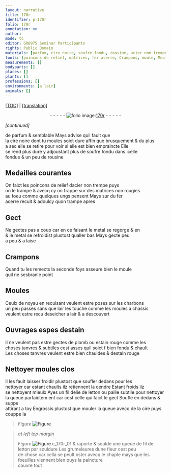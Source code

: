 ```yaml
---
layout: narrative
title: 170r
identifier: p-170r
folio: 170r
annotation: no
author:
mode: tc
editor: GR8975 Seminar Participants
rights: Public Domain
materials: [parfum, cire noire, soufre fondu, rousine, acier non trempe, fer acerre, metal, charbons, estain, plomb, estain rouge, cendre, fil delie de letton, paille subtile, cire, soulde, fil de letton, souldure, paincture]
tools: [poincons de relief, matrices, fer acerre, Crampons, moule, Moules, moules a chassis, moules, fil delie de letton, paille subtile, chaple]
measurements: []
bodyparts: []
places: []
plants: []
professions: []
environments: [a lair]
animals: []
---
```


 <p><a href="{{ site.baseurl }}/diplomatic/">[TOC]</a> | <a href="{{ site.baseurl }}/texts/p-170r_tl/" target="_blank">[translation]</a></p><div class="folio" align="center">- - - - - <a href="http://gallica.bnf.fr/ark:/12148/btv1b10500001g/f345.image" target="_blank"><img src="https://cu-mkp.github.io/2017-workshop-edition/assets/photo-icon.png" alt="folio image: " style="display:inline-block; margin-bottom:-3px;"/>170r</a> - - - - - </div>  
 
*[continued]*
  
de <span class="m">parfum</span> & semblable Mays advise quil fault que<br/> la <span class="m">cire <span class="add">noire</span></span> dont tu moules soict dure affin que brusquement & <span class="del">du</span> plus<br/> a sec elle se retire pour voir si elle est bien empraincte Elle<br/> se rend plus dure y adjoustant plus de <span class="m">soufre fondu</span> dans icelle<br/> fondue & un peu de <span class="m">rousine</span>
 
 
  

## Medailles courantes

 
On faict les <span class="tl">poincons de relief</span> d<span class="m">acier non trempe</span> puys<br/> on le trampe & avecq cy on frappe sur des <span class="tl">matrices</span> non rougies<br/> au foeu comme quelques ungs pensent Mays sur du <span class="tl"><span class="m">fer<br/> acerre</span></span> recuit & adoulcy quon trampe apres
 
 
  

## Gect

 
Ne gectes pas a coup car en ce faisant le <span class="m">metal</span> se regorge <span class="del">&</span> <span class="del">en</span><br/> & le <span class="m">metal</span> se refroidist plustost qualler bas Mays gecte peu<br/> a peu & a laise
 
 
  

## <span class="tl">Crampons</span>

 
Quand tu les remects la seconde foys asseure bien le <span class="tl">moule</span><br/> quil ne sesbranle point
 
 
  

## <span class="tl">Moules</span>

 
Ceulx de noyau en recuisant veulent estre poses sur les <span class="m">charbons</span><br/> un <span class="add">peu</span> passes sans que lair les touche comme les <span class="tl">moules a chassis</span><br/> veulent estre <span class="del">recu</span> deseicher <span class="env">a lair</span> & a descouvert
 
 
  

## Ouvrages espes d<span class="m">estain</span>

 
Il ne veulent pas estre gectes de <span class="m">plomb</span> ou <span class="m">estain rouge</span> co<span class="exp">mm</span>e les<br/> choses tanvres & subtiles cest asses quil soict <span class="del">f</span> bien fondu & chault<br/> Les choses tanvres veulent estre bien chauldes & d<span class="m">estain rouge</span>
 
 
  

## Nettoyer <span class="tl">moules</span> clos

 
Il les fault laisser froidir plustost que soufler dedans pour les<br/> nettoyer car estant chaults ilz retiennent la <span class="m">cendre</span> Estant froids ilz<br/> se nettoyent mieulx Ayes un <span class="tl"><span class="m">fil delie de letton</span></span> ou <span class="tl"><span class="m">paille subtile</span></span> pour nettoyer<br/> la queue parfaictem <span class="exp">ent</span> car cest celle qui faict le gect Soufle en dedans & suppe<br/> attirant a toy Engrossis plustost que mouler la queue avecq de la <span class="m">cire</span> puys couppe la<br/> 
> *Figure*
> <a href="https://drive.google.com/open?id=0B9-oNrvWdlO5amQ1YVRWWnFGWUE" target="_blank"><img src="https://cu-mkp.github.io/GR8975-edition/assets/photo-icon.png" alt="Figure" style="display:inline-block; margin-bottom:-3px;"/></a>

 
> *at left top margin*
> 
> 
>  
> *Figure*
> <a href="https://drive.google.com/open?id=0B9-oNrvWdlO5S3FNaEt0QmN1alU" target="_blank"><img src="https://cu-mkp.github.io/GR8975-edition/assets/photo-icon.png" alt="Figure" style="display:inline-block; margin-bottom:-3px;"/></a>
 c_170r_01 & raporte & <span class="m">soulde</span> une queue de <span class="m">fil de letton</span> par <span class="m">souldure</span> Les grumeleures dune fleur cest peu<br/> de chose car cella se peult oster avecq le <span class="tl">chaple</span> mays que les foeuilles viennent bien puys la <span class="m">paincture</span><br/> couvre tout
 
 